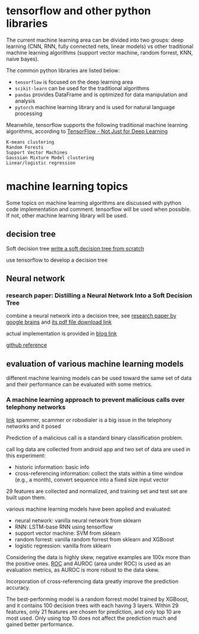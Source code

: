 # tensorflow and other python libraries
The current machine learning area can be divided into two groups: deep learning (CNN, RNN, fully connected nets, linear models) vs other traditional machine learning algorithms (support vector machine, random forrest, KNN, naive bayes). 

The common python libraries are listed below:
- `tensorflow` is focused on the deep learning area
- `scikit-learn` can be used for the traditional algorithms
- `pandas` provides DataFrame and is optimized for data manipulation and analysis
- `pytorch` machine learning library and is used for natural language processing

Meanwhile, tensorflow supports the following traditional machine learning algorithms, according to [TensorFlow - Not Just for Deep Learning](https://terrytangyuan.github.io/2016/08/06/tensorflow-not-just-deep-learning/)
```
K-means clustering
Random Forests
Support Vector Machines
Gaussian Mixture Model clustering
Linear/logistic regression
```

# machine learning topics
Some topics on machine learning algorithms are discussed with python code implementation and comment. tensorflow will be used when possible. If not, other machine learning library will be used.

## decision tree
Soft decision tree
[write a soft decision tree from scratch](https://www.youtube.com/watch?v=LDRbO9a6XPU)

use tensorflow to develop a decision tree

## Neural network

### research paper: Distilling a Neural Network Into a Soft Decision Tree
combine a neural network into a decision tree, see [research paper by google brains](https://arxiv.org/abs/1711.09784)
 and [its pdf file download link](https://arxiv.org/pdf/1711.09784.pdf)

actual implementation is provided in [blog link](https://towardsdatascience.com/building-a-decision-tree-in-tensorflow-742438cb483e)

[github reference](https://github.com/benoitdescamps/Neural-Tree)

## evaluation of various machine learning models
different machine learning models can be used toward the same set of data and their performance can be evaluated with some metrics.

### A machine learning approach to prevent malicious calls over telephony networks
[link](https://arxiv.org/abs/1804.02566)
spammer, scammer or robodialer is a big issue in the telephony networks and it posed 

Prediction of a malicious call is a standard binary classification problem. 

call log data are collected from android app and two set of data are used in this experiment:
- historic information: basic info
- cross-referencing information: collect the stats within a time window (e.g., a month), convert sequence into a fixed size input vector

29 features are collected and normalized, and training set and test set are built upon them.

various machine learning models have been applied and evaluated:
- neural network: vanilla neural network from sklearn
- RNN: LSTM-base RNN using tensorflow
- support vector machine: SVM from sklearn
- random forrest: vanilla random forrest from sklearn and XGBoost
- logistic regression: vanilla from sklearn

Considering the data is highly skew, negative examples are 100x more than the positive ones. [ROC](https://en.wikipedia.org/wiki/Receiver_operating_characteristic) and AUROC (area under ROC) is used as an evaluation metrics, as AUROC is more robust to the data skew.

Incorporation of cross-referencing data greatly improve the prediction accuracy.

The best-performing model is a random forrest model trained by XGBoost, and it contains 100 decision trees with each having 3 layers. Within 29 features, only 21 features are chosen for prediction, and only top 10 are most used. Only using top 10 does not affect the prediction much and gained better performance.